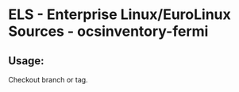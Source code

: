 # ELS - Enterprise Linux/EuroLinux Sources - ocsinventory-fermi 
## Usage:
  Checkout branch or tag.
